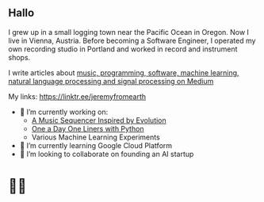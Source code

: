 ## Hallo
I grew up in a small logging town near the Pacific Ocean in Oregon. Now I live in Vienna, Austria. Before becoming a Software Engineer, I operated my own recording studio in Portland and worked in record and instrument shops.

I write articles about [music, programming, software, machine learning, natural language processing and signal processing on Medium](https://medium.com/@jeremyfromearth)

My links:
https://linktr.ee/jeremyfromearth

- 🔭 I’m currently working on:
  - [A Music Sequencer Inspired by Evolution](https://jeremyfromearth.medium.com/new-project-genome-audio-tool-2bc7da4f2723)
  - [One a Day One Liners with Python](https://medium.com/@jeremyfromearth/one-a-day-one-liners-with-python-2b2147611c6)
  - Various Machine Learning Experiments
- 🌱 I’m currently learning Google Cloud Platform
- 👯 I’m looking to collaborate on founding an AI startup

# 🖖🏻
